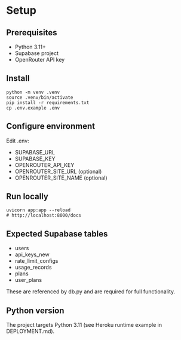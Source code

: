 # Setup

## Prerequisites
- Python 3.11+
- Supabase project
- OpenRouter API key

## Install
```
python -m venv .venv
source .venv/bin/activate
pip install -r requirements.txt
cp .env.example .env
```

## Configure environment
Edit .env:
- SUPABASE_URL
- SUPABASE_KEY
- OPENROUTER_API_KEY
- OPENROUTER_SITE_URL (optional)
- OPENROUTER_SITE_NAME (optional)

## Run locally
```
uvicorn app:app --reload
# http://localhost:8000/docs
```

## Expected Supabase tables
- users
- api_keys_new
- rate_limit_configs
- usage_records
- plans
- user_plans

These are referenced by db.py and are required for full functionality.

## Python version
The project targets Python 3.11 (see Heroku runtime example in DEPLOYMENT.md).
